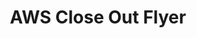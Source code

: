 ---
highlight: "false" 
title: "AWS Close Out Flyer"
description: "The ITVMO categorized agency challenges and worked with AWS to provide solutions. The resulting procurement related best practices series significantly reduced the challenges and impacts previously identified."
url-link: "https://community.max.gov/download/attachments/2314102898/AWS%20-%20OEM%20Assessment%20Close-Out%20Summary.pdf?api=v2"
type: "PDF"
gov-only: "true"
is-external: "false"
publication-date: "July 01, 2022"
reading-time: "5"
resource-type: "Report"
filter: "acquisition-best-practices"
audience: "contracts-acquisitions"
branded-offerings: "oem-acquisition-initiatives"
---